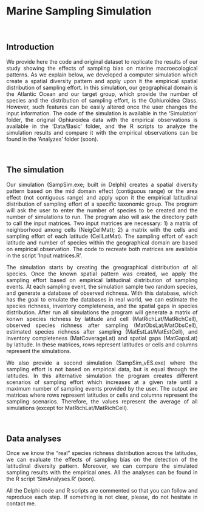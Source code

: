 Marine Sampling Simulation
================

<style>
body {text-align: justify}
</style>

<br>

## Introduction

We provide here the code and original dataset to replicate the results
of our study showing the effects of sampling bias on marine
macroecological patterns. As we explain below, we developed a computer
simulation which create a spatial diversity pattern and apply upon it
the empirical spatial distribution of sampling effort. In this
simulation, our geographical domain is the Atlantic Ocean and our target
group, which provide the number of species and the distribution of
sampling effort, is the Ophiuroidea Class. However, such features can be
easily altered once the user changes the input information. The code of
the simulation is available in the ‘Simulation’ folder, the original
Ophiuroidea data with the empirical observations is available in the
‘Data/Basic’ folder, and the R scripts to analyze the simulation
results and compare it with the empirical observations can be found in
the ‘Analyzes’ folder (soon).

<br>

## The simulation

Our simulation (SampSim.exe; built in Delphi) creates a spatial
diversity pattern based on the mid domain effect (contiguous range) or
the area effect (not contiguous range) and apply upon it the empirical
latitudinal distribution of sampling effort of a specific taxonomic
group. The program will ask the user to enter the number of species to
be created and the number of simulations to run. The program also will
ask the directory path to call the input matrices. Two input matrices
are necessary: 1) a matrix of neighborhood among cells (NeigCellMat); 2)
a matrix with the cells and sampling effort of each latitude
(CellLatMat). The sampling effort of each latitude and number of species
within the geographical domain are based on empirical observation. The
code to recreate both matrices are available in the script ‘Input
matrices.R’.

The simulation starts by creating the greographical distribution of all
species. Once the known spatial pattern was created, we apply the
sampling effort based on empirical latitudinal distribution of sampling
events. At each sampling event, the simulation sample two random
species, and generate a database of observed richness. With this
database, which has the goal to emulate the databases in real world, we
can estimate the species richness, inventory completeness, and the
spatial gaps in species distribution. After run all simulations the
program will generate a matrix of konwn species richness by latitude and
cell (MatRichLat/MatRichCell), observed species richness after sampling
(MatObsLat/MatObsCell), estimated species richness after sampling
(MatEstLat/MatEstCell), and inventory completeness (MatCoverageLat) and
spatial gaps (MatGapsLat) by latitude. In these matrices, rows represent
latitudes or cells and columns represent the simulations.

We also provide a second simulation (SampSim\_vES.exe) where the
sampling effort is not based on empirical data, but is equal through the
latitudes. In this alternative simulation the program creates different
scenarios of sampling effort which increases at a given rate until a
maximum number of sampling events provided by the user. The output are
matrices where rows represent latitudes or cells and columns represent
the sampling scenarios. Therefore, the values represent the average of
all simulations (except for MatRichLat/MatRichCell).

<br>

## Data analyses

Once we know the “real” species richness distribution across the
latitudes, we can evaluate the effects of sampling bias on the detection
of the latitudinal diversity pattern. Moreover, we can compare the
simulated sampling results with the empirical ones. All the analyses can
be found in the R script ‘SimAnalyses.R’ (soon).

All the Delphi code and R scripts are commented so that you can follow
and reproduce each step. If something is not clear, please, do not
hesitate in contact me.
